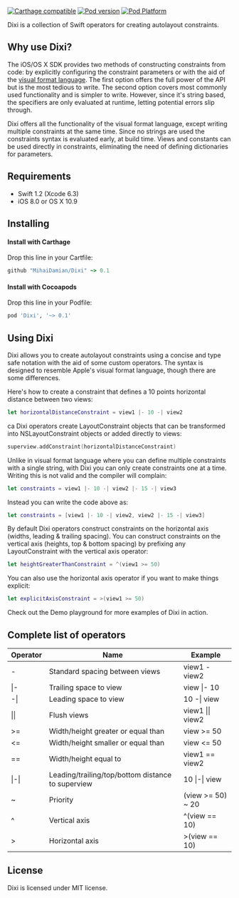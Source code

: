 [![Carthage compatible](https://img.shields.io/badge/Carthage-compatible-4BC51D.svg?style=flat)](https://github.com/Carthage/Carthage)
[![Pod version](https://img.shields.io/cocoapods/v/Dixi.svg)](https://cocoapods.org/?q=dixi)
[![Pod Platform](http://img.shields.io/cocoapods/p/Dixi.svg)](http://cocoadocs.org/docsets/Dixi/)

Dixi is a collection of Swift operators for creating autolayout constraints.

## Why use Dixi?
The iOS/OS X SDK provides two methods of constructing constraints from code: by explicitly configuring the constraint parameters or with the aid of the [visual format language](https://developer.apple.com/library/ios/documentation/UserExperience/Conceptual/AutolayoutPG/VisualFormatLanguage/VisualFormatLanguage.html). The first option offers the full power of the API but is the most tedious to write. The second option covers most commonly used functionality and is simpler to write. However, since it's string based, the specifiers are only evaluated at runtime, letting potential errors slip through.

Dixi offers all the functionality of the visual format language, except writing multiple constraints at the same time. Since no strings are used the constraints syntax is evaluated early, at build time. Views and constants can be used directly in constraints, eliminating the need of defining dictionaries for parameters.

## Requirements
- Swift 1.2 (Xcode 6.3)
- iOS 8.0 or OS X 10.9

## Installing

#### Install with Carthage
Drop this line in your Cartfile:
```ruby
github "MihaiDamian/Dixi" ~> 0.1
```

#### Install with Cocoapods
Drop this line in your Podfile:
```ruby
pod 'Dixi', '~> 0.1'
```

## Using Dixi
Dixi allows you to create autolayout constraints using a concise and type safe notation with the aid of some custom operators. The syntax is designed to resemble Apple's visual format language, though there are some differences.

Here's how to create a constraint that defines a 10 points horizontal distance between two views:
```swift
let horizontalDistanceConstraint = view1 |- 10 -| view2
```
ca
Dixi operators create LayoutConstraint objects that can be transformed into NSLayoutConstraint objects or added directly to views:
```swift
superview.addConstraint(horizontalDistanceConstraint)
```

Unlike in visual format language where you can define multiple constraints with a single string, with Dixi you can only create constraints one at a time. Writing this is not valid and the compiler will complain:
```swift
let constraints = view1 |- 10 -| view2 |- 15 -| view3
```
Instead you can write the code above as:
``` swift
let constraints = [view1 |- 10 -| view2, view2 |- 15 -| view3]
```

By default Dixi operators construct constraints on the horizontal axis (widths, leading & trailing spacing). You can construct constraints on the vertical axis (heights, top & bottom spacing) by prefixing any LayoutConstraint with the vertical axis operator:
```swift
let heightGreaterThanConstraint = ^(view1 >= 50)
```

You can also use the horizontal axis operator if you want to make things explicit:
```swift
let explicitAxisConstraint = >(view1 >= 50)
```

Check out the Demo playground for more examples of Dixi in action.

## Complete list of operators
Operator|Name|Example
--------|----|------
-       |Standard spacing between views|view1 - view2
\|-     |Trailing space to view|view \|- 10
-\|     |Leading space to view|10 -\| view
\|\|    |Flush views|view1 \|\| view2
>=      |Width/height greater or equal than|view >= 50
<=      |Width/height smaller or equal than|view <= 50
==      |Width/height equal to|view1 == view2
\|-\|   |Leading/trailing/top/bottom distance to superview|10 \|-\| view
~       |Priority|(view >= 50) ~ 20
^       |Vertical axis|^(view == 10)
>       |Horizontal axis|>(view == 10)

## License
Dixi is licensed under MIT license.
